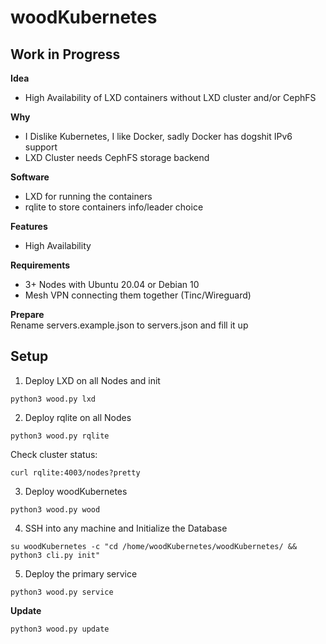 # woodKubernetes

## Work in Progress

**Idea**<br />
- High Availability of LXD containers without LXD cluster and/or CephFS

**Why**
- I Dislike Kubernetes, I like Docker, sadly Docker has dogshit IPv6 support
- LXD Cluster needs CephFS storage backend

**Software**<br />
- LXD for running the containers
- rqlite to store containers info/leader choice

**Features**<br />
- High Availability

**Requirements**
- 3+ Nodes with Ubuntu 20.04 or Debian 10
- Mesh VPN connecting them together (Tinc/Wireguard)

**Prepare**<br />
Rename servers.example.json to servers.json and fill it up<br />

## Setup<br />
1. Deploy LXD on all Nodes and init
```
python3 wood.py lxd
```
2. Deploy rqlite on all Nodes
```
python3 wood.py rqlite
```
Check cluster status:
```
curl rqlite:4003/nodes?pretty
```
3. Deploy woodKubernetes
```
python3 wood.py wood
```
4. SSH into any machine and Initialize the Database
```
su woodKubernetes -c "cd /home/woodKubernetes/woodKubernetes/ && python3 cli.py init"
```
5. Deploy the primary service
```
python3 wood.py service
```

**Update**
```
python3 wood.py update
```
